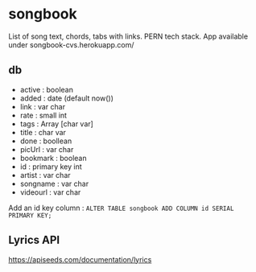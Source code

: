 # songbook

List of song text, chords, tabs with links. PERN tech stack.
App available under songbook-cvs.herokuapp.com/

## db

- active : boolean
- added : date (default now())
- link : var char
- rate : small int
- tags : Array [char var]
- title : char var
- done : boollean
- picUrl : var char
- bookmark : boolean
- id : primary key int
- artist : var char
- songname : var char
- videourl : var char

Add an id key column : `ALTER TABLE songbook ADD COLUMN id SERIAL PRIMARY KEY;`

## Lyrics API

https://apiseeds.com/documentation/lyrics